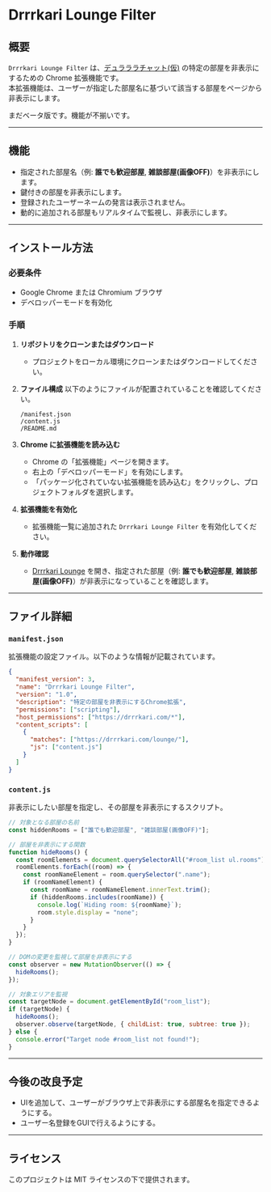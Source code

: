 
# Drrrkari Lounge Filter

## 概要

`Drrrkari Lounge Filter` は、[デュラララチャット(仮)](https://drrrkari.com/lounge/) の特定の部屋を非表示にするための Chrome 拡張機能です。  
本拡張機能は、ユーザーが指定した部屋名に基づいて該当する部屋をページから非表示にします。 
 
まだベータ版です。機能が不揃いです。 

---

## 機能

- 指定された部屋名（例: **誰でも歓迎部屋**, **雑談部屋(画像OFF)**）を非表示にします。
- 鍵付きの部屋を非表示にします。
- 登録されたユーザーネームの発言は表示されません。
- 動的に追加される部屋もリアルタイムで監視し、非表示にします。

---

## インストール方法

### 必要条件

- Google Chrome または Chromium ブラウザ
- デベロッパーモードを有効化

### 手順

1. **リポジトリをクローンまたはダウンロード**
   - プロジェクトをローカル環境にクローンまたはダウンロードしてください。

2. **ファイル構成**
   以下のようにファイルが配置されていることを確認してください。

   ```
   /manifest.json
   /content.js
   /README.md
   ```

3. **Chrome に拡張機能を読み込む**
   - Chrome の「拡張機能」ページを開きます。
   - 右上の「デベロッパーモード」を有効にします。
   - 「パッケージ化されていない拡張機能を読み込む」をクリックし、プロジェクトフォルダを選択します。

4. **拡張機能を有効化**
   - 拡張機能一覧に追加された `Drrrkari Lounge Filter` を有効化してください。

5. **動作確認**
   - [Drrrkari Lounge](https://drrrkari.com/lounge/) を開き、指定された部屋（例: **誰でも歓迎部屋**, **雑談部屋(画像OFF)**）が非表示になっていることを確認します。

---

## ファイル詳細

### `manifest.json`
拡張機能の設定ファイル。以下のような情報が記載されています。

```json
{
  "manifest_version": 3,
  "name": "Drrrkari Lounge Filter",
  "version": "1.0",
  "description": "特定の部屋を非表示にするChrome拡張",
  "permissions": ["scripting"],
  "host_permissions": ["https://drrrkari.com/*"],
  "content_scripts": [
    {
      "matches": ["https://drrrkari.com/lounge/"],
      "js": ["content.js"]
    }
  ]
}
```

### `content.js`
非表示にしたい部屋を指定し、その部屋を非表示にするスクリプト。

```javascript
// 対象となる部屋の名前
const hiddenRooms = ["誰でも歓迎部屋", "雑談部屋(画像OFF)"];

// 部屋を非表示にする関数
function hideRooms() {
  const roomElements = document.querySelectorAll("#room_list ul.rooms");
  roomElements.forEach((room) => {
    const roomNameElement = room.querySelector(".name");
    if (roomNameElement) {
      const roomName = roomNameElement.innerText.trim();
      if (hiddenRooms.includes(roomName)) {
        console.log(`Hiding room: ${roomName}`);
        room.style.display = "none";
      }
    }
  });
}

// DOMの変更を監視して部屋を非表示にする
const observer = new MutationObserver(() => {
  hideRooms();
});

// 対象エリアを監視
const targetNode = document.getElementById("room_list");
if (targetNode) {
  hideRooms();
  observer.observe(targetNode, { childList: true, subtree: true });
} else {
  console.error("Target node #room_list not found!");
}
```

---

## 今後の改良予定

- UIを追加して、ユーザーがブラウザ上で非表示にする部屋名を指定できるようにする。
- ユーザー名登録をGUIで行えるようにする。

---

## ライセンス

このプロジェクトは MIT ライセンスの下で提供されます。
